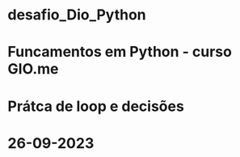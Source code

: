 # desafio_Dio_Python
# Funcamentos em Python - curso GIO.me
# Prátca de loop e decisões
# 26-09-2023